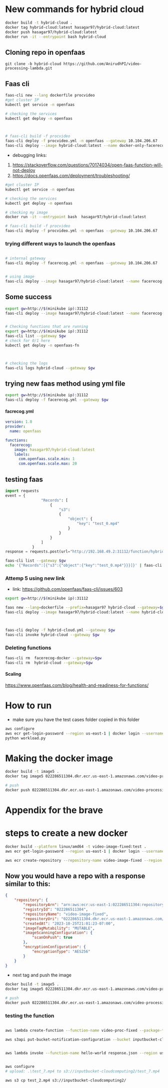 # New commands for hybrid cloud

```bash
docker build -t hybrid-cloud .
docker tag hybrid-cloud:latest hasagar97/hybrid-cloud:latest
docker push hasagar97/hybrid-cloud:latest
docker run -it --entrypoint bash hybrid-cloud
```

## Cloning repo in openfaas
```
git clone -b hybrid-cloud https://github.com/AnirudhPI/video-processing-lambda.git
```


## Faas cli
```bash
faas-cli new --lang dockerfile procvideo
#get cluster IP
kubectl get service -n openfaas

# checking the services
kubectl get deploy -n openfaas



# faas-cli build -f procvideo
faas-cli deploy -f procvideo.yml -n openfaas --gateway 10.104.206.67
faas-cli deploy --image hybrid-cloud:latest --name docker-only-facerecog
```

- debugging links: 
1. https://stackoverflow.com/questions/70174034/open-faas-function-will-not-deploy
2. https://docs.openfaas.com/deployment/troubleshooting/


```bash
#get cluster IP
kubectl get service -n openfaas

# checking the services
kubectl get deploy -n openfaas

# checking my image 
docker run -it --entrypoint bash  hasagar97/hybrid-cloud:latest

# faas-cli build -f procvideo
faas-cli deploy -f procvideo.yml -n openfaas --gateway 10.104.206.67
```


### trying different ways to launch the openfaas

```bash

# internal gateway
faas-cli deploy -f facerecog.yml -n openfaas --gateway 10.104.206.67


# using image
faas-cli deploy --image hasagar97/hybrid-cloud:latest --name facerecog-docker --gateway 192.168.49.2
```
## Some success

```bash
export gw=http://$(minikube ip):31112
faas-cli deploy --image hasagar97/hybrid-cloud:latest --name facerecog-docker --gateway 192.168.49.2:31112


# Checking functions that are running
export gw=http://$(minikube ip):31112
faas-cli list --gateway $gw
# check for 0/1 here
kubectl get deploy -n openfaas-fn



# checking the logs
faas-cli logs hybrid-cloud --gateway $gw

```

## trying new faas method using yml file

```bash 
export gw=http://$(minikube ip):31112
faas-cli deploy -f facerecog.yml --gateway $gw


```


#### facrecog.yml
```yml
version: 1.0
provider:
  name: openfaas

functions:
  facerecog:
    image: hasagar97/hybrid-cloud:latest
    labels:
      com.openfaas.scale.min: 1
      com.openfaas.scale.max: 20

```

## testing faas

```python
import requests
event = {
                "Records": [
                    {
                        "s3": 
                        {
                            "object": {
                                "key": "test_0.mp4"
                            }
                        }
                    }   
                ]
            }
response = requests.post(url="http://192.168.49.2:31112/function/hybrid-cloud", data=event)

```

```bash
faas-cli list --gateway $gw
echo '{"Records":[{"s3":{"object":{"key":"test_0.mp4"}}}]}' | faas-cli invoke hybrid-cloud --gateway $gw

```


### Attemp 5 using new link
- link: https://github.com/openfaas/faas-cli/issues/603

```bash
export gw=http://$(minikube ip):31112

faas new --lang=dockerfile --prefix=hasagar97 hybrid-cloud --gateway=$gw
faas-cli deploy --image hasagar97/hybrid-cloud:latest --name hybrid-cloud --gateway $gw



faas-cli deploy -f hybrid-cloud.yml --gateway $gw
faas-cli invoke hybrid-cloud --gateway $gw
```


### Deleting functions
```sh
faas-cli rm  facerecog-docker --gateway=$gw
faas-cli rm  hybrid-cloud --gateway=$gw

```


#### Scaling

https://www.openfaas.com/blog/health-and-readiness-for-functions/


# How to run

- make sure you have the test cases folder copied in this folder

```bash
aws configure
aws ecr get-login-password --region us-east-1 | docker login --username AWS --password-stdin 022286511304.dkr.ecr.us-east-1.amazonaws.com
python workload.py


```


# Making the docker image



```bash
docker build -t image5 .   
docker tag image5 022286511304.dkr.ecr.us-east-1.amazonaws.com/video-processing-image:latest

# push
docker push 022286511304.dkr.ecr.us-east-1.amazonaws.com/video-processing-image:latest 
```



# Appendix for the brave










# steps to create a new docker

```bash
docker build --platform linux/amd64 -t video-image-fixed:test .
aws ecr get-login-password --region us-east-1 | docker login --username AWS --password-stdin 022286511304.dkr.ecr.us-east-1.amazonaws.com

aws ecr create-repository --repository-name video-image-fixed --region us-east-1 --image-scanning-configuration scanOnPush=true --image-tag-mutability MUTABLE


```

## Now you would have a repo with a response similar to this:
```json
{
    "repository": {
        "repositoryArn": "arn:aws:ecr:us-east-1:022286511304:repository/video-image-fixed",
        "registryId": "022286511304",
        "repositoryName": "video-image-fixed",
        "repositoryUri": "022286511304.dkr.ecr.us-east-1.amazonaws.com/video-image-fixed",
        "createdAt": "2023-10-25T21:01:23-07:00",
        "imageTagMutability": "MUTABLE",
        "imageScanningConfiguration": {
            "scanOnPush": true
        },
        "encryptionConfiguration": {
            "encryptionType": "AES256"
        }
    }
}
```

- next tag and push the image

```bash
docker build -t image5 .   
docker tag image5 022286511304.dkr.ecr.us-east-1.amazonaws.com/video-processing-image:latest

# push
docker push 022286511304.dkr.ecr.us-east-1.amazonaws.com/video-processing-image:latest 
```


### testing the function

```bash

aws lambda create-function --function-name video-proc-fixed --package-type Image --code ImageUri=022286511304.dkr.ecr.us-east-1.amazonaws.com/video-processing-image:latest --role arn:aws:iam::022286511304:role/LambdaAccess --region us-east-1 

aws s3api put-bucket-notification-configuration --bucket inputbucket-cloudcomputing2 --notification-configuration "{\"LambdaFunctionConfigurations\":[{\"LambdaFunctionArn\":\"arn:aws:lambda:us-east-1:022286511304:function:video-proc-fixed\",\"Events\":[\"s3:ObjectCreated:*\"]}]}"


aws lambda invoke --function-name hello-world response.json --region us-east-1


aws configure
# upload: .\test_7.mp4 to s3://inputbucket-cloudcomputing2/test_7.mp4

aws s3 cp test_2.mp4 s3://inputbucket-cloudcomputing2/

```
